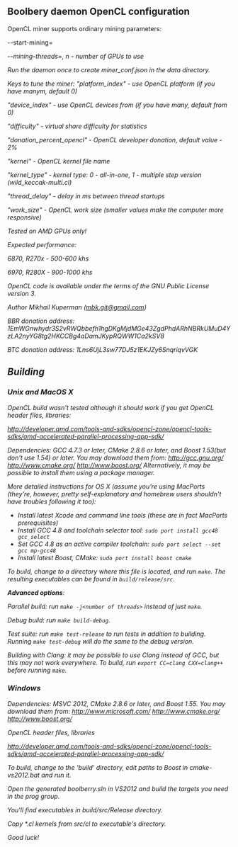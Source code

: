 Boolbery daemon OpenCL configuration
------------------------------------

OpenCL miner supports ordinary mining parameters:

--start-mining=<address>

--mining-threads=<n>, n - number of GPUs to use

Run the daemon once to create miner_conf.json in the data directory.

Keys to tune the miner: 
  "platform_index" - use OpenCL platform (if you have manym, default 0)
  
  "device_index" - use OpenCL devices from (if you have many, default from 0)
  
  "difficulty" - virtual share difficulty for statistics
  
  "donation_percent_opencl" - OpenCL developer donation, default value - 2%
  
  "kernel" - OpenCL kernel file name
  
  "kernel_type" - kernel type: 0 - all-in-one, 1 - multiple step version (wild_keccak-multi.cl)
  
  "thread_delay" - delay in ms between thread startups
  
  "work_size" - OpenCL work size (smaller values make the computer more responsive)

Tested on AMD GPUs only!

Expected performance:

6870, R270x - 500-600 khs

6970, R280X - 900-1000 khs

OpenCL code is available under the terms of the GNU Public License version 3. 

Author Mikhail Kuperman (mbk.git@gmail.com)

BBR donation address: 1EmWGnwhydr3S2vRWQbbefh1hgDKgMjdMGe43ZgdPhdARhNBRkUMuD4YzLA2nyYG8tg2HKCCBg4aDamJKypRQWW1Ca2kSV8

BTC donation address: 1Lns6UjL3sw77DJ5z1EKJZy6SnqriqvVGK


Building
--------

### Unix and MacOS X

OpenCL build wasn't tested although it should work if you get OpenCL header files, libraries:

http://developer.amd.com/tools-and-sdks/opencl-zone/opencl-tools-sdks/amd-accelerated-parallel-processing-app-sdk/

Dependencies: GCC 4.7.3 or later, CMake 2.8.6 or later, and Boost 1.53(but don't use 1.54) or later. You may download them from:
http://gcc.gnu.org/
http://www.cmake.org/
http://www.boost.org/
Alternatively, it may be possible to install them using a package manager.

More detailed instructions for OS X (assume you’re using MacPorts (they’re, however, pretty self-explanatory and homebrew users shouldn't have troubles following it too):

* Install latest Xcode and command line tools (these are in fact MacPorts prerequisites)
* Install GCC 4.8 and toolchain selector tool: `sudo port install gcc48 gcc_select`
* Set GCC 4.8 as an active compiler toolchain: `sudo port select --set gcc mp-gcc48`
* Install latest Boost, CMake: `sudo port install boost cmake`

To build, change to a directory where this file is located, and run `make`. The resulting executables can be found in `build/release/src`.

**Advanced options**:

Parallel build: run `make -j<number of threads>` instead of just `make`.

Debug build: run `make build-debug`.

Test suite: run `make test-release` to run tests in addition to building. Running `make test-debug` will do the same to the debug version.

Building with Clang: it may be possible to use Clang instead of GCC, but this may not work everywhere. To build, run `export CC=clang CXX=clang++` before running `make`.

### Windows

Dependencies: MSVC 2012, CMake 2.8.6 or later, and Boost 1.55. You may download them from:
http://www.microsoft.com/
http://www.cmake.org/
http://www.boost.org/

OpenCL header files, libraries

http://developer.amd.com/tools-and-sdks/opencl-zone/opencl-tools-sdks/amd-accelerated-parallel-processing-app-sdk/

To build, change to the 'build' directory, edit paths to Boost in cmake-vs2012.bat and run it.

Open the generated boolberry.sln in VS2012 and build the targets you need in the prog group.

You'll find executables in build/src/Release directory.

Copy *.cl kernels from src/cl to executable's directory.

Good luck!
